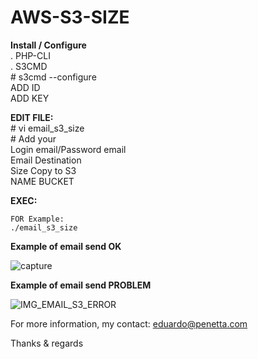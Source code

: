 # AWS-S3-SIZE

<b>Install / Configure</b><br>
	. PHP-CLI <br>
	. S3CMD <br>
		# s3cmd --configure <br>
			ADD ID  <br>
			ADD KEY <br>

<b>EDIT FILE:</b><br>
	# vi email_s3_size <br>
	# Add your <br>
		Login email/Password email <br>
		Email Destination <br>
		Size Copy to S3 <br>
		NAME BUCKET <br>

<b>EXEC:</b>

    FOR Example:
	./email_s3_size
 

<b> Example of email send OK </b>

![capture](https://cloud.githubusercontent.com/assets/16126831/21591759/17725f88-d0ee-11e6-90ed-02027a4ab015.PNG)


<b> Example of email send PROBLEM </b>

![IMG_EMAIL_S3_ERROR](https://cloud.githubusercontent.com/assets/16126831/21578025/27b0cae8-cf58-11e6-961f-1dc0edf6ceaa.PNG)


For more information, my contact: eduardo@penetta.com

Thanks & regards
